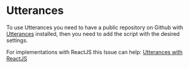 # Utterances

To use Utterances you need to have a public repository on Github with [Utterances](https://github.com/apps/utterances) installed, then you need to add the script with the desired settings.

For implementations with ReactJS this Issue can help: [Utterances with ReactJS](https://github.com/utterance/utterances/issues/161)

